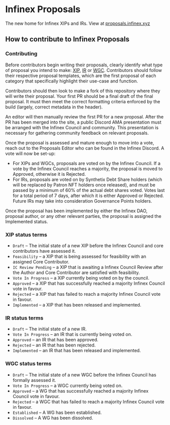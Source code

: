 # Infinex Proposals

The new home for Infinex XIPs and IRs. View at [proposals.infinex.xyz](https://proposals.infinex.xyz)

## How to contribute to Infinex Proposals

### Contributing

Before contributors begin writing their proposals, clearly identify what type of proposal you intend to make: [XIP](https://proposals.infinex.xyz/xips/xip-1), [IR](https://proposals.infinex.xyz/irs/ir-1-purpose-and-guidelines) or [WGC](https://proposals.infinex.xyz/wgcs/wgc-1). Contributors should follow their respective proposal templates, which are the first proposal of each category that specifically highlight their use-case and function. 

Contributors should then look to make a fork of this repository where they will write their proposal. Your first PR should be a final draft of the final proposal. It must then meet the correct formatting criteria enforced by the build (largely, correct metadata in the header).

An editor will then manually review the first PR for a new proposal. After the PR has been merged into the site, a public Discord AMA presentation must be arranged with the Infinex Council and community. This presentation is necessary for gathering community feedback on relevant proposals.

Once the proposal is assessed and mature enough to move into a vote, reach out to the Proposals Editor who can be found in the Infinex Discord. A vote will now be set-up:

- For XIPs and WGCs, proposals are voted on by the Infinex Council. If a vote by the Infinex Council reaches a majority, the proposal is moved to Approved, otherwise it is Rejected.
- For IRs, proposals are voted on by Synthetix Debt Share holders (which will be replaced by Patron NFT holders once released), and must be passed by a minimum of 60% of the actual debt shares voted. Votes last for a total period of 7 days, after which it is either Approved or Rejected. Future IRs may take into consideration Governance Points holders.

Once the proposal has been implemented by either the Infinex DAO, proposal author, or any other relevant parties, the proposal is assigned the Implemented status.

### XIP status terms

- `Draft` – The initial state of a new XIP before the Infinex Council and core contributors have assessed it.
- `Feasibility` – a XIP that is being assessed for feasibility with an assigned Core Contributor.
- `IC Review Pending` – a XIP that is awaiting a Infinex Council Review after the Author and Core Contributor are satisfied with feasibility.
- `Vote In Progress` – a XIP currently being voted on by the council.
- `Approved` – a XIP that has successfully reached a majority Infinex Council vote in favour.
- `Rejected` – a XIP that has failed to reach a majority Infinex Council vote in favour.
- `Implemented` – a XIP that has been released and implemented.

### IR status terms

- `Draft` – The initial state of a new IR.
- `Vote In Progress` – an IR that is currently being voted on.
- `Approved` – an IR that has been approved.
- `Rejected` – an IR that has been rejected.
- `Implemented` – an IR that has been released and implemented.

### WGC status terms

- `Draft` – The initial state of a new WGC before the Infinex Council has formally assessed it.
- `Vote In Progress` – a WGC currently being voted on.
- `Approved` – a WG that has successfully reached a majority Infinex Council vote in favour.
- `Rejected` – a WGC that has failed to reach a majority Infinex Council vote in favour.
- `Established` – A WG has been established.
- `Dissolved` – A WG has been dissolved.
